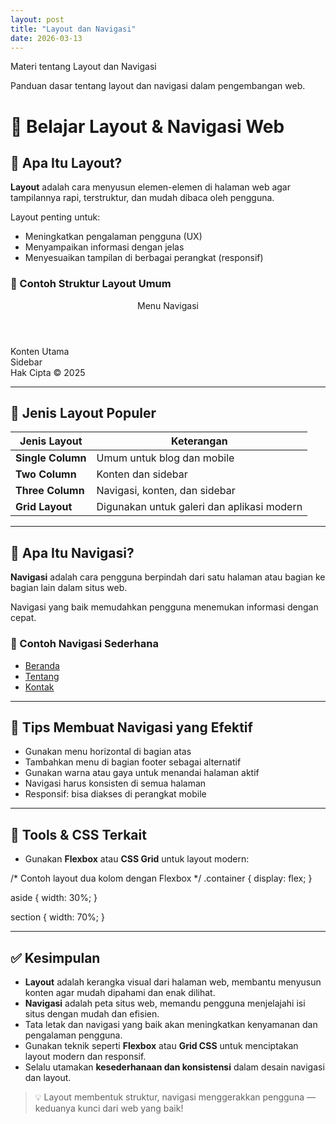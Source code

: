 ```yaml
---
layout: post
title: "Layout dan Navigasi"
date: 2026-03-13
---
```


Materi tentang Layout dan Navigasi

Panduan dasar tentang layout dan navigasi dalam pengembangan web.

# 🧭 Belajar Layout & Navigasi Web

## 🧱 Apa Itu Layout?

**Layout** adalah cara menyusun elemen-elemen di halaman web agar tampilannya rapi, terstruktur, dan mudah dibaca oleh pengguna.

Layout penting untuk:
- Meningkatkan pengalaman pengguna (UX)
- Menyampaikan informasi dengan jelas
- Menyesuaikan tampilan di berbagai perangkat (responsif)

### 📐 Contoh Struktur Layout Umum


<header>
  <nav>Menu Navigasi</nav>
</header>

<main>
  <section>Konten Utama</section>
  <aside>Sidebar</aside>
</main>

<footer>
  Hak Cipta &copy; 2025
</footer>

---

## 📑 Jenis Layout Populer

| Jenis Layout | Keterangan |
|--------------|------------|
| **Single Column** | Umum untuk blog dan mobile |
| **Two Column** | Konten dan sidebar |
| **Three Column** | Navigasi, konten, dan sidebar |
| **Grid Layout** | Digunakan untuk galeri dan aplikasi modern |

---

## 🔗 Apa Itu Navigasi?

**Navigasi** adalah cara pengguna berpindah dari satu halaman atau bagian ke bagian lain dalam situs web.

Navigasi yang baik memudahkan pengguna menemukan informasi dengan cepat.

### 📌 Contoh Navigasi Sederhana


<nav>
  <ul>
    <li><a href="/">Beranda</a></li>
    <li><a href="/tentang">Tentang</a></li>
    <li><a href="/kontak">Kontak</a></li>
  </ul>
</nav>

---

## 🎯 Tips Membuat Navigasi yang Efektif

- Gunakan menu horizontal di bagian atas
- Tambahkan menu di bagian footer sebagai alternatif
- Gunakan warna atau gaya untuk menandai halaman aktif
- Navigasi harus konsisten di semua halaman
- Responsif: bisa diakses di perangkat mobile

---

## 🧰 Tools & CSS Terkait

- Gunakan **Flexbox** atau **CSS Grid** untuk layout modern:
  

/* Contoh layout dua kolom dengan Flexbox */
.container {
  display: flex;
}

aside {
  width: 30%;
}

section {
  width: 70%;
}

---

## ✅ Kesimpulan

- **Layout** adalah kerangka visual dari halaman web, membantu menyusun konten agar mudah dipahami dan enak dilihat.
- **Navigasi** adalah peta situs web, memandu pengguna menjelajahi isi situs dengan mudah dan efisien.
- Tata letak dan navigasi yang baik akan meningkatkan kenyamanan dan pengalaman pengguna.
- Gunakan teknik seperti **Flexbox** atau **Grid CSS** untuk menciptakan layout modern dan responsif.
- Selalu utamakan **kesederhanaan dan konsistensi** dalam desain navigasi dan layout.

> 💡 Layout membentuk struktur, navigasi menggerakkan pengguna — keduanya kunci dari web yang baik!